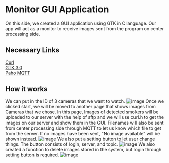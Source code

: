 # Monitor GUI Application
On this side, we created a GUI application using GTK in C language. Our app will act as a monitor to receive images sent from the program on center processing side.

## Necessary Links
[Curl](https://curl.se/) <br/>
[GTK 3.0](https://docs.gtk.org/gtk3/index.html) <br/>
[Paho MQTT](https://www.eclipse.org/paho/index.php?page=clients/c/index.php)

## How it works
We can put in the ID of 3 cameras that we want to watch.
![image](https://user-images.githubusercontent.com/87508144/142411825-1717cf25-ca6d-4ad6-a15a-fb10ab40ae76.png)
Once we clicked start, we will be moved to another page that shows images from Cameras that we chose. In this page, Images of detected smokers will be uploaded to our server with the help of sftp and we will use curl.h to get the images on our server and show them in the GUI. Filenames will also be sent from center processing side through MQTT to let us know which file to get from the server. If no images have been sent, "No image available" will be shown instead.
![image](https://user-images.githubusercontent.com/87508144/142411886-094a575a-db05-4414-804a-83973e945399.png)
We also put a setting button to let user change things. The button consists of login, server, and topic.
![image](https://user-images.githubusercontent.com/87508144/142411916-05d3590a-7ed2-41fe-a5bf-ba19cfb761b6.png)
We also created a function to delete images stored in the system, but login through setting button is required.
![image](https://user-images.githubusercontent.com/87508144/142411939-9dfca7f3-5509-4516-940f-f73c04bc3499.png)


